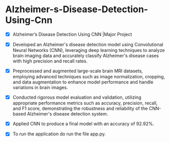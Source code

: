 # Alzheimer-s-Disease-Detection-Using-Cnn

- [x] Alzheimer’s Disease Detection Using CNN |Major Project


- [x] Developed an Alzheimer's disease detection model using Convolutional Neural Networks (CNN), leveraging deep learning techniques to analyze brain imaging data and 
      accurately classify Alzheimer's disease cases with high precision and recall rates.

- [x] Preprocessed and augmented large-scale brain MRI datasets, employing advanced techniques such as image normalization, cropping, and data augmentation to enhance model          performance and handle variations in brain images.

- [x] Conducted rigorous model evaluation and validation, utilizing appropriate performance metrics such as accuracy, precision, recall, and F1 score, demonstrating the 
      robustness and reliability of the CNN-based Alzheimer's disease detection system.

- [x] Applied CNN to produce a final model with an accuracy of 92.92%.

- [x] To run the application do run the file app.py. 
